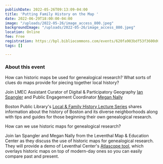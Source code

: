 ```yaml
---
publishDate: 2022-05-26T09:13:09-04:00
title: 'Putting Family History on the Map '
date: 2022-06-29T18:00:00-04:00
image: "/uploads/2022-05-26/image_access_800.jpeg"
backgroundImage: "/uploads/2022-05-26/image_access_800.jpeg"
location: Online
fee: Free
registration: https://bpl.bibliocommons.com/events/620fa903bdf53f3600d6fca8
tags: []

---
```

### About this event

How can historic maps be used for genealogical research? What sorts of clues do maps provide for piecing together local history? 

Join LMEC Assistant Curator of Digital & Participatory Geography [Ian Spangler](https://www.leventhalmap.org/about/people/ian-spangler/) and Public Engagement Coordinator [Megan Nally](https://www.leventhalmap.org/about/people/megan-nally/) 

Boston Public Library's [Local & Family History Lecture Series](https://www.bpl.org/local-and-family-history-series/) shares information about the history of Boston and its diverse neighborhoods along with tips and guides for those beginning their own genealogical research.

How can we use historic maps for genealogical research?

Join Ian Spangler and Megan Nally from the Leventhal Map & Education Center as they discuss the use of historic maps for genealogical research. They will provide a demo of Leventhal Center's [Atlascope tool](https://atlascope.leventhalmap.org/), which overlays historic maps on top of modern-day ones so you can easily compare past and present.
